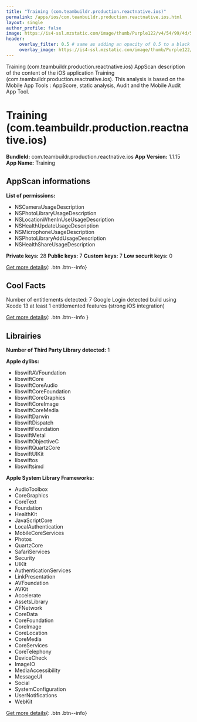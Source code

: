 ```yaml
---
title: "Training (com.teambuildr.production.reactnative.ios)"
permalink: /apps/ios/com.teambuildr.production.reactnative.ios.html
layout: single
author_profile: false
image: https://is4-ssl.mzstatic.com/image/thumb/Purple122/v4/54/99/4d/54994d79-8242-56be-aef2-7d2dfae29574/AppIcon-Production-0-0-1x_U007emarketing-0-0-0-10-0-0-sRGB-0-0-0-GLES2_U002c0-512MB-85-220-0-0.png/512x512bb.jpg
header: 
     overlay_filter: 0.5 # same as adding an opacity of 0.5 to a black background
     overlay_image: https://is4-ssl.mzstatic.com/image/thumb/Purple122/v4/54/99/4d/54994d79-8242-56be-aef2-7d2dfae29574/AppIcon-Production-0-0-1x_U007emarketing-0-0-0-10-0-0-sRGB-0-0-0-GLES2_U002c0-512MB-85-220-0-0.png/512x512bb.jpg
---
```

Training (com.teambuildr.production.reactnative.ios) AppScan description of the content of the iOS application Training (com.teambuildr.production.reactnative.ios). This analysis is based on the Mobile App Tools : AppScore, static analysis, Audit and the Mobile Audit App Tool.

# Training (com.teambuildr.production.reactnative.ios)

**BundleId:** com.teambuildr.production.reactnative.ios
**App Version:** 1.1.15
**App Name:** Training


## AppScan informations 

**List of permissions:** 
- NSCameraUsageDescription
- NSPhotoLibraryUsageDescription
- NSLocationWhenInUseUsageDescription
- NSHealthUpdateUsageDescription
- NSMicrophoneUsageDescription
- NSPhotoLibraryAddUsageDescription
- NSHealthShareUsageDescription
  
  
**Private keys:** 28
**Public keys:** 7
**Custom keys:** 7
**Low securit keys:** 0
  
[Get more details](/pricing.html){: .btn .btn--info}

## Cool Facts

Number of entitlements detected: 7
Google Login detected
build using Xcode 13
at least 1 entitlemented features (strong iOS integration)
  
[Get more details](/pricing.html){: .btn .btn--info }

## Librairies 
**Number of Third Party Library detected:** 1


**Apple dylibs:**
- libswiftAVFoundation
- libswiftCore
- libswiftCoreAudio
- libswiftCoreFoundation
- libswiftCoreGraphics
- libswiftCoreImage
- libswiftCoreMedia
- libswiftDarwin
- libswiftDispatch
- libswiftFoundation
- libswiftMetal
- libswiftObjectiveC
- libswiftQuartzCore
- libswiftUIKit
- libswiftos
- libswiftsimd


**Apple System Library Frameworks:**
- AudioToolbox
- CoreGraphics
- CoreText
- Foundation
- HealthKit
- JavaScriptCore
- LocalAuthentication
- MobileCoreServices
- Photos
- QuartzCore
- SafariServices
- Security
- UIKit
- AuthenticationServices
- LinkPresentation
- AVFoundation
- AVKit
- Accelerate
- AssetsLibrary
- CFNetwork
- CoreData
- CoreFoundation
- CoreImage
- CoreLocation
- CoreMedia
- CoreServices
- CoreTelephony
- DeviceCheck
- ImageIO
- MediaAccessibility
- MessageUI
- Social
- SystemConfiguration
- UserNotifications
- WebKit


  
[Get more details](/pricing.html){: .btn .btn--info}

